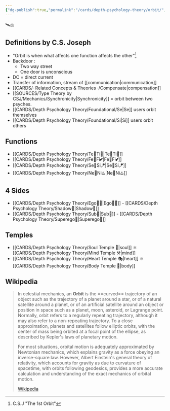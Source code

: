 ```yaml
---
{"dg-publish":true,"permalink":"/cards/depth-psychology-theory/orbit/","created":"2022-12-13T22:16:55.857+01:00","updated":"2023-05-02T10:42:11.596+02:00"}
---
```


🛰️⚖️
## Definitions by C.S. Joseph
- "Orbit is when what affects one function affects the other"[^1]
- Backdoor : 
	- Two way street
	- One door is unconscious 
- DC = direct current 
- Transfer of information, stream of [[communication\|communication]]
- [[CARDS/· Related Concepts & Theories ·/Compensate\|compensation]]
- [[SOURCES/Type Theory by CSJ/Mechanics/Synchronicity\|Synchronicity]] = orbit between two psyches. 
- [[CARDS/Depth Psychology Theory/Foundational/Se\|Se]] users orbit themselves
- [[CARDS/Depth Psychology Theory/Foundational/Si\|Si]] users orbit others 

## Functions
- [[CARDS/Depth Psychology Theory/Te💫Ti🧠\|Te💫Ti🧠]]
- [[CARDS/Depth Psychology Theory/Fe💫Fi💕\|Fe💫Fi💕]]
- [[CARDS/Depth Psychology Theory/Se💫Si🪁\|Se💫Si🪁]]
- [[CARDS/Depth Psychology Theory/Ne💫Ni♨️\|Ne💫Ni♨️]] 

## 4 Sides 
- [[CARDS/Depth Psychology Theory/Ego🙋‍♂️\|Ego🙋‍♂️]] - [[CARDS/Depth Psychology Theory/Shadow👤\|Shadow👤]]
- [[CARDS/Depth Psychology Theory/Sub🤸\|Sub🤸]] - [[CARDS/Depth Psychology Theory/Superego👹\|Superego👹]]

## Temples 
- [[CARDS/Depth Psychology Theory/Soul Temple 👥\|soul]] ⚛️ [[CARDS/Depth Psychology Theory/Mind Temple ⚒️\|mind]]
- [[CARDS/Depth Psychology Theory/Heart Temple 🎭\|heart]] ⚛️ [[CARDS/Depth Psychology Theory/Body Temple 🌳\|body]]

## Wikipedia

> In celestial mechanics, an **Orbit** is the ==curved== trajectory of an object such as the trajectory of a planet around a star, or of a natural satellite around a planet, or of an artificial satellite around an object or position in space such as a planet, moon, asteroid, or Lagrange point. Normally, orbit refers to a regularly repeating trajectory, although it may also refer to a non-repeating trajectory. To a close approximation, planets and satellites follow elliptic orbits, with the center of mass being orbited at a focal point of the ellipse, as described by Kepler's laws of planetary motion.
>
> For most situations, orbital motion is adequately approximated by Newtonian mechanics, which explains gravity as a force obeying an inverse-square law. However, Albert Einstein's general theory of relativity, which accounts for gravity as due to curvature of spacetime, with orbits following geodesics, provides a more accurate calculation and understanding of the exact mechanics of orbital motion.
>
> [Wikipedia](https://en.wikipedia.org/wiki/Orbit)

[^1]: C.S.J "The 1st Orbit"
